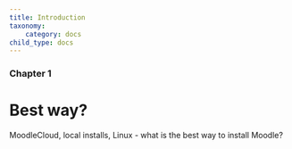 ```yaml
---
title: Introduction
taxonomy:
    category: docs
child_type: docs
---
```


### Chapter 1

#  Best way?

MoodleCloud, local installs, Linux - what is the best way to install Moodle?


